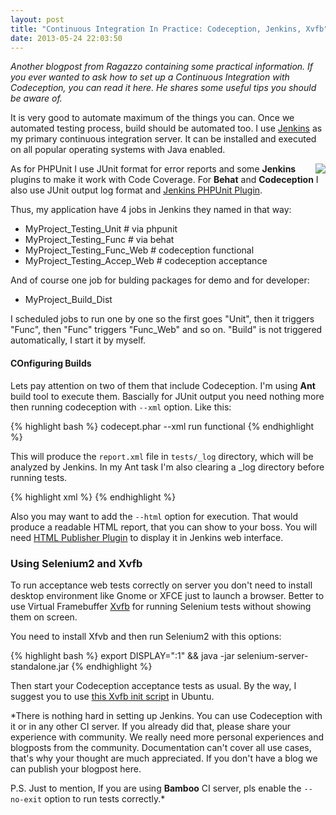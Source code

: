 ```yaml
---
layout: post
title: "Continuous Integration In Practice: Codeception, Jenkins, Xvfb"
date: 2013-05-24 22:03:50
---
```


*Another blogpost from Ragazzo containing some practical information. If you ever wanted to ask how to set up a Continuous Integration with Codeception, you can read it here. He shares some useful tips you should be aware of.*

It is very good to automate maximum of the things you can. Once we automated testing process, build should be automated too. I use [Jenkins](http://jenkins-ci.org/) as my primary continuous integration server. It can be installed and executed on all popular operating systems with Java enabled. 


<img src="http://jenkins-ci.org/sites/default/files/images/headshot.png" style="float: right;" />


As for PHPUnit I use JUnit format for error reports and some **Jenkins** plugins to make it work with Code Coverage. For **Behat** and **Codeception** I also use JUnit output log format and [Jenkins PHPUnit Plugin](http://jenkins-php.org/). 

Thus, my application have 4 jobs in Jenkins they named in that way:

* MyProject_Testing_Unit # via phpunit
* MyProject_Testing_Func # via behat
* MyProject_Testing_Func_Web  # codeception functional
* MyProject_Testing_Accep_Web # codeception acceptance

And of course one job for bulding packages for demo and for developer:

* MyProject_Build_Dist

 I scheduled jobs to run one by one so the first goes "Unit", then it triggers "Func", then "Func" triggers "Func_Web" and so on. "Build" is not triggered automatically, I start it by myself.

#### COnfiguring Builds 

Lets pay attention on two of them that include Codeception. I'm using **Ant** build tool to execute them.
Bascially for JUnit output you need nothing more then running codeception with `--xml` option. Like this:

{% highlight bash %}
codecept.phar --xml run functional
{% endhighlight %}

This will produce the `report.xml` file in `tests/_log` directory, which will be analyzed by Jenkins. In my Ant task I'm also clearing a _log directory before running tests.

{% highlight xml %}
<project name="{SomeMyProject}_Testing_Func_Web" default="build" basedir=".">
<target name="clean">
    <delete dir="${basedir}/build/src/protected/tests/codeception/tests/_log" includes="**/*" />
</target>
    <target name="codeception">
      <exec dir="${basedir}/build/src/protected/tests/codeception" executable="php" failonerror="true">
        <arg line="codecept.phar --xml run functional" />
      </exec>
    </target>
  <target name="build" depends="clean, codeception"/>
</project>
{% endhighlight %}

Also you may want to add the `--html` option for execution. That would produce a readable HTML report, that you can show to your boss. You will need [HTML Publisher Plugin](https://wiki.jenkins-ci.org/display/JENKINS/HTML+Publisher+Plugin) to display it in Jenkins web interface.

### Using Selenium2 and Xvfb

To run acceptance web tests correctly on server you don't need to install desktop environment like Gnome or XFCE just to launch a browser. Better to use Virtual Framebuffer [Xvfb](http://en.wikipedia.org/wiki/Xvfb) for running Selenium tests without showing them on screen. 

You need to install Xfvb and then run Selenium2 with this options:

{% highlight bash %}
export DISPLAY=":1" && java -jar selenium-server-standalone.jar
{% endhighlight %}

Then start your Codeception acceptance tests as usual. By the way, I suggest you to use [this Xvfb init script](https://gist.github.com/jterrace/2911875) in Ubuntu.

*There is nothing hard in setting up Jenkins. You can use Codeception with it or in any other CI server. If you already did that, please share your experience with community. We really need more personal experiences and blogposts from the community. Documentation can't cover all use cases, that's why your thought are much appreciated. If you don't have a blog we can publish your blogpost here.

P.S. Just to mention, If you are using **Bamboo** CI server, pls enable the `--no-exit` option to run tests correctly.*